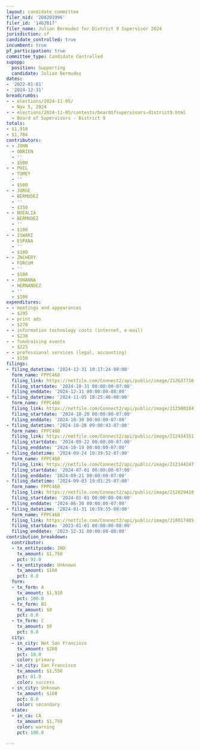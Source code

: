 ```yaml
---
layout: candidate_committee
filer_nid: '208201996'
filer_id: '1462017'
filer_name: Julian Bermudez for District 9 Supervisor 2024
jurisdiction: sf
candidate_controlled: true
incumbent: true
pf_participation: true
committee_type: Candidate Controlled
supopp:
  position: Supporting
  candidate: Julian Bermudez
dates:
- '2022-01-01'
- '2024-12-31'
breadcrumbs:
- - elections/2024-11-05/
  - Nov 5, 2024
- - elections/2024-11-05/contests/boardofsupervisors-district9.html
  - Board of Supervisors - District 9
totals:
- $1,910
- $1,704
contributors:
- - JOHN
  - OBRIEN
  - ''
  - $500
- - PHIL
  - TOMEY
  - ''
  - $500
- - JORGE
  - BERMUDEZ
  - ''
  - $350
- - NOEALIA
  - BERMUDEZ
  - ''
  - $100
- - ISWARI
  - ESPANA
  - ''
  - $100
- - ZACHERY
  - FORCUM
  - ''
  - $100
- - JOHANNA
  - HERNANDEZ
  - ''
  - $100
expenditures:
- - meetings and appearances
  - $295
- - print ads
  - $278
- - information technology costs (internet, e-mail)
  - $230
- - fundraising events
  - $225
- - professional services (legal, accounting)
  - $150
filings:
- filing_datetime: '2024-12-31 10:17:24-08:00'
  form_name: FPPC460
  filing_link: https://netfile.com/Connect2/api/public/image/212637716
  filing_startdate: '2024-10-31 00:00:00-07:00'
  filing_enddate: '2024-12-31 00:00:00-08:00'
- filing_datetime: '2024-11-05 18:25:46-08:00'
  form_name: FPPC460
  filing_link: https://netfile.com/Connect2/api/public/image/212500184
  filing_startdate: '2024-10-20 00:00:00-07:00'
  filing_enddate: '2024-10-30 00:00:00-07:00'
- filing_datetime: '2024-10-28 09:00:43-07:00'
  form_name: FPPC460
  filing_link: https://netfile.com/Connect2/api/public/image/212434351
  filing_startdate: '2024-09-22 00:00:00-07:00'
  filing_enddate: '2024-10-19 00:00:00-07:00'
- filing_datetime: '2024-09-24 10:39:52-07:00'
  form_name: FPPC460
  filing_link: https://netfile.com/Connect2/api/public/image/212144247
  filing_startdate: '2024-07-01 00:00:00-07:00'
  filing_enddate: '2024-09-21 00:00:00-07:00'
- filing_datetime: '2024-09-03 19:01:25-07:00'
  form_name: FPPC460
  filing_link: https://netfile.com/Connect2/api/public/image/212029418
  filing_startdate: '2024-01-01 00:00:00-08:00'
  filing_enddate: '2024-06-30 00:00:00-07:00'
- filing_datetime: '2024-01-31 16:59:55-08:00'
  form_name: FPPC460
  filing_link: https://netfile.com/Connect2/api/public/image/210017405
  filing_startdate: '2023-01-01 00:00:00-08:00'
  filing_enddate: '2023-12-31 00:00:00-08:00'
contribution_breakdown:
  contributor:
  - tx_entitycode: IND
    tx_amount: $1,750
    pct: 92.0
  - tx_entitycode: Unknown
    tx_amount: $160
    pct: 8.0
  form:
  - tx_form: A
    tx_amount: $1,910
    pct: 100.0
  - tx_form: B1
    tx_amount: $0
    pct: 0.0
  - tx_form: C
    tx_amount: $0
    pct: 0.0
  city:
  - in_city: Not San Francisco
    tx_amount: $200
    pct: 10.0
    color: primary
  - in_city: San Francisco
    tx_amount: $1,550
    pct: 81.0
    color: success
  - in_city: Unknown
    tx_amount: $160
    pct: 8.0
    color: secondary
  state:
  - in_ca: CA
    tx_amount: $1,750
    color: warning
    pct: 100.0

---
```

